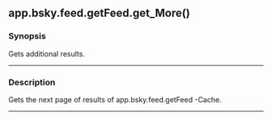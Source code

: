 app.bsky.feed.getFeed.get_More()
--------------------------------




### Synopsis
Gets additional results.



---


### Description

Gets the next page of results of app.bsky.feed.getFeed -Cache.



---
